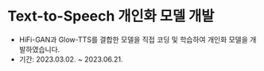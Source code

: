 # Text-to-Speech 개인화 모델 개발
- HiFi-GAN과 Glow-TTS를 결합한 모델을 직접 코딩 및 학습하여 개인화 모델을 개발하였습니다.
- 기간: 2023.03.02. ~ 2023.06.21.

